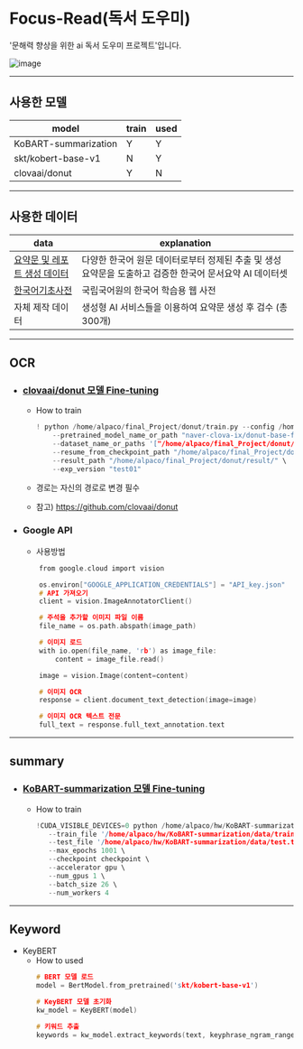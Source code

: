 
# Focus-Read(독서 도우미)
'문해력 향상을 위한 ai 독서 도우미 프로젝트'입니다.

![image](https://github.com/guscldns/Focus-Read/assets/130722839/357f285c-ec62-4eb2-9045-d50c9baa8ff1)
***

## 사용한 모델
model | train | used
----|------|---|
KoBART-summarization | Y | Y |
skt/kobert-base-v1 | N | Y |
clovaai/donut | Y | N |
***


## 사용한 데이터
data   | explanation |
--------|----------|
[요약문 및 레포트 생성 데이터](https://www.aihub.or.kr/aihubdata/data/view.do?currMenu=115&topMenu=100&aihubDataSe=realm&dataSetSn=582) | 다양한 한국어 원문 데이터로부터 정제된 추출 및 생성 요약문을 도출하고 검증한 한국어 문서요약 AI 데이터셋  |
[한국어기초사전](https://krdict.korean.go.kr/download/downloadPopup) |  국립국어원의 한국어 학습용 웹 사전  |
자체 제작 데이터  |  생성형 AI 서비스들을 이용하여 요약문 생성 후 검수 (총 300개)|
***


## OCR 
+ ### [clovaai/donut 모델 Fine-tuning](https://github.com/clovaai/donut)
  + How to train   
    ```c
    ! python /home/alpaco/final_Project/donut/train.py --config /home/alpaco/final_Project/donut/config/train_cord.yaml \
        --pretrained_model_name_or_path "naver-clova-ix/donut-base-finetuned-cord-v2" \
        --dataset_name_or_paths '["/home/alpaco/final_Project/donut/synthdog/outputs/KoreanData"]'\
        --resume_from_checkpoint_path "/home/alpaco/final_Project/donut/result/train_cord/test01/" \
        --result_path "/home/alpaco/final_Project/donut/result/" \
        --exp_version "test01"
    ```

  +  경로는 자신의 경로로 변경 필수
  +  참고) https://github.com/clovaai/donut
    

+ ### Google API
    +  사용방법   
    ```c
        from google.cloud import vision
    
        os.environ["GOOGLE_APPLICATION_CREDENTIALS"] = "API_key.json"
        # API 가져오기
        client = vision.ImageAnnotatorClient()
    
        # 주석을 추가할 이미지 파일 이름
        file_name = os.path.abspath(image_path)
    
        # 이미지 로드
        with io.open(file_name, 'rb') as image_file:
            content = image_file.read()
    
        image = vision.Image(content=content)
    
        # 이미지 OCR
        response = client.document_text_detection(image=image)
    
        # 이미지 OCR 텍스트 전문
        full_text = response.full_text_annotation.text
    
    ```

---

## summary 
+ ###  [KoBART-summarization 모델 Fine-tuning](https://github.com/seujung/KoBART-summarization )
  + How to train  
     ```c
    !CUDA_VISIBLE_DEVICES=0 python /home/alpaco/hw/KoBART-summarization/train.py --gradient_clip_val 1.0 \
        --train_file '/home/alpaco/hw/KoBART-summarization/data/train.tsv' \
        --test_file '/home/alpaco/hw/KoBART-summarization/data/test.tsv' \
        --max_epochs 1001 \
        --checkpoint checkpoint \
        --accelerator gpu \
        --num_gpus 1 \
        --batch_size 26 \
        --num_workers 4
    ```
---
## Keyword
+  KeyBERT
   + How to used
       ```c
      # BERT 모델 로드
      model = BertModel.from_pretrained('skt/kobert-base-v1')
      
      # KeyBERT 모델 초기화
      kw_model = KeyBERT(model)
      
      # 키워드 추출
      keywords = kw_model.extract_keywords(text, keyphrase_ngram_range=(1, 1), stop_words=None, top_n=10)
       ```



